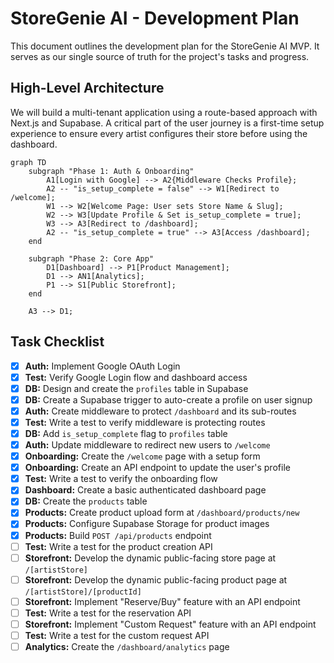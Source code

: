 # StoreGenie AI - Development Plan

This document outlines the development plan for the StoreGenie AI MVP. It serves as our single source of truth for the project's tasks and progress.

## High-Level Architecture

We will build a multi-tenant application using a route-based approach with Next.js and Supabase. A critical part of the user journey is a first-time setup experience to ensure every artist configures their store before using the dashboard.

```mermaid
graph TD
    subgraph "Phase 1: Auth & Onboarding"
        A1[Login with Google] --> A2{Middleware Checks Profile};
        A2 -- "is_setup_complete = false" --> W1[Redirect to /welcome];
        W1 --> W2[Welcome Page: User sets Store Name & Slug];
        W2 --> W3[Update Profile & Set is_setup_complete = true];
        W3 --> A3[Redirect to /dashboard];
        A2 -- "is_setup_complete = true" --> A3[Access /dashboard];
    end

    subgraph "Phase 2: Core App"
        D1[Dashboard] --> P1[Product Management];
        D1 --> AN1[Analytics];
        P1 --> S1[Public Storefront];
    end

    A3 --> D1;
```

## Task Checklist

- [x] **Auth:** Implement Google OAuth Login
- [x] **Test:** Verify Google Login flow and dashboard access
- [x] **DB:** Design and create the `profiles` table in Supabase
- [x] **DB:** Create a Supabase trigger to auto-create a profile on user signup
- [x] **Auth:** Create middleware to protect `/dashboard` and its sub-routes
- [x] **Test:** Write a test to verify middleware is protecting routes
- [x] **DB:** Add `is_setup_complete` flag to `profiles` table
- [x] **Auth:** Update middleware to redirect new users to `/welcome`
- [x] **Onboarding:** Create the `/welcome` page with a setup form
- [x] **Onboarding:** Create an API endpoint to update the user's profile
- [x] **Test:** Write a test to verify the onboarding flow
- [x] **Dashboard:** Create a basic authenticated dashboard page
- [x] **DB:** Create the `products` table
- [x] **Products:** Create product upload form at `/dashboard/products/new`
- [x] **Products:** Configure Supabase Storage for product images
- [x] **Products:** Build `POST /api/products` endpoint
- [ ] **Test:** Write a test for the product creation API
- [ ] **Storefront:** Develop the dynamic public-facing store page at `/[artistStore]`
- [ ] **Storefront:** Develop the dynamic public-facing product page at `/[artistStore]/[productId]`
- [ ] **Storefront:** Implement "Reserve/Buy" feature with an API endpoint
- [ ] **Test:** Write a test for the reservation API
- [ ] **Storefront:** Implement "Custom Request" feature with an API endpoint
- [ ] **Test:** Write a test for the custom request API
- [ ] **Analytics:** Create the `/dashboard/analytics` page
